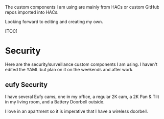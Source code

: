 The custom components I am using are mainly from HACs or custom GitHub repos imported into HACs.

Looking forward to editing and creating my own.

[TOC]

# Security
Here are the security/surveillance custom components I am using. I haven't edited the YAML but plan on it on the weekends and after work.

## eufy Security

I have several Eufy cams, one in my office, a regular 2K cam, a 2K Pan & Tilt in my living room, and a Battery Doorbell outside.

I love in an apartment so it is imperative that I have a wireless doorbell.